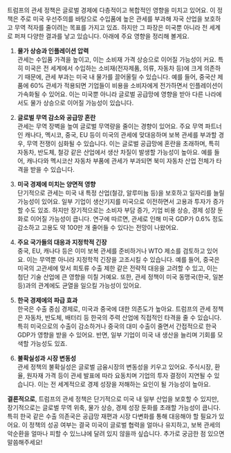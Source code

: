 트럼프의 관세 정책은 글로벌 경제에 다층적이고 복합적인 영향을 미치고 있어요. 이 정책은 주로 미국 우선주의를 바탕으로 수입품에 높은 관세를 부과해 자국 산업을 보호하고 무역 적자를 줄이려는 목표를 가지고 있죠. 하지만 그 파장은 미국뿐 아니라 전 세계로 퍼져 다양한 결과를 낳고 있습니다. 아래에 주요 영향을 정리해 볼게요.

1. **물가 상승과 인플레이션 압력**  
   관세는 수입품 가격을 높이고, 이는 소비재 가격 상승으로 이어질 가능성이 커요. 특히 미국은 전 세계에서 수입하는 소비재(전자제품, 의류, 자동차 등)에 크게 의존하기 때문에, 관세 부과는 미국 내 물가를 끌어올릴 수 있습니다. 예를 들어, 중국산 제품에 60% 관세가 적용되면 기업들이 비용을 소비자에게 전가하면서 인플레이션이 가속화될 수 있어요. 이는 미국뿐 아니라 글로벌 공급망에 영향을 받아 다른 나라에서도 물가 상승으로 이어질 가능성이 있습니다.

2. **글로벌 무역 감소와 공급망 혼란**  
   관세는 무역 장벽을 높여 글로벌 무역량을 줄이는 경향이 있어요. 주요 무역 파트너인 캐나다, 멕시코, 중국, EU 등이 미국의 관세에 맞대응하며 보복 관세를 부과할 경우, 무역 전쟁이 심화될 수 있습니다. 이는 글로벌 공급망에 혼란을 초래하며, 특히 자동차, 반도체, 철강 같은 산업에서 생산 차질이 발생할 가능성이 높아요. 예를 들어, 캐나다와 멕시코산 자동차 부품에 관세가 부과되면 북미 자동차 산업 전체가 타격을 받을 수 있습니다.

3. **미국 경제에 미치는 양면적 영향**  
   단기적으로 관세는 미국 내 특정 산업(철강, 알루미늄 등)을 보호하고 일자리를 늘릴 가능성이 있어요. 일부 기업이 생산기지를 미국으로 이전하면서 고용과 투자가 증가할 수도 있죠. 하지만 장기적으로는 소비자 부담 증가, 기업 비용 상승, 경제 성장 둔화로 이어질 가능성이 큽니다. 연구에 따르면, 관세로 인해 미국 GDP가 0.6% 정도 감소하고 고용도 약 100만 개 줄어들 수 있다는 전망이 나왔어요.

4. **주요 국가들의 대응과 지정학적 긴장**  
   중국, EU, 캐나다 등은 이미 보복 관세를 준비하거나 WTO 제소를 검토하고 있어요. 이는 무역뿐 아니라 지정학적 긴장을 고조시킬 수 있습니다. 예를 들어, 중국은 미국의 고관세에 맞서 희토류 수출 제한 같은 전략적 대응을 고려할 수 있고, 이는 첨단 기술 산업에 큰 영향을 미칠 거예요. 또한, 관세 정책이 미국 동맹국(한국, 일본 등)과의 관계에도 균열을 일으킬 가능성이 있어요.

5. **한국 경제에의 파급 효과**  
   한국은 수출 중심 경제로, 미국과 중국에 대한 의존도가 높아요. 트럼프의 관세 정책은 자동차, 반도체, 배터리 등 한국의 주력 산업에 직접적인 타격을 줄 수 있습니다. 특히 미국으로의 수출이 감소하거나 중국의 대미 수출이 줄면서 간접적으로 한국 GDP가 영향을 받을 수 있어요. 반면, 일부 기업이 미국 내 생산을 늘리며 기회를 모색할 가능성도 있죠.

6. **불확실성과 시장 변동성**  
   관세 정책의 불확실성은 글로벌 금융시장의 변동성을 키우고 있어요. 주식시장, 환율, 원자재 가격 등이 관세 발표에 따라 요동치며 기업의 투자 결정이 지연될 수 있습니다. 이는 전 세계적으로 경제 성장을 저해하는 요인이 될 가능성이 높아요.

**결론적으로**, 트럼프의 관세 정책은 단기적으로 미국 내 일부 산업을 보호할 수 있지만, 장기적으로는 글로벌 무역 위축, 물가 상승, 경제 성장 둔화를 초래할 가능성이 큽니다. 특히 한국 같은 수출 의존국은 공급망 재편과 시장 다변화를 통해 대응해야 할 필요가 있어요. 이 정책의 성공 여부는 결국 미국이 글로벌 협력을 얼마나 유지하고, 보복 관세의 악순환을 얼마나 피할 수 있느냐에 달려 있지 않을까 싶습니다. 추가로 궁금한 점 있으면 말씀해주세요!